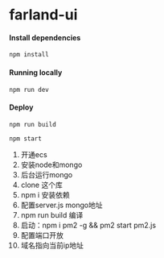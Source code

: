 # farland-ui

#### Install dependencies

```shell
npm install
```

#### Running locally

`npm run dev`

#### Deploy

`npm run build`

`npm start`


1. 开通ecs
2. 安装node和mongo
3. 后台运行mongo
4. clone 这个库
5. npm i 安装依赖
6. 配置server.js mongo地址
7. npm run build 编译
8. 启动：npm i pm2 -g && pm2 start pm2.js
9. 配置端口开放
10. 域名指向当前ip地址
